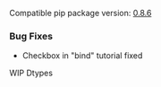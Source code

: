 <!--- https://github.com/mgroth0/deephys/releases -->

[//]: # (VERSION:1.27.2)


Compatible pip package
version: [0.8.6](https://pypi.org/project/deephys/0.8.6/)

[//]: # (### PIP Python Package Updated to 0.8.6)
[//]: # (### New Features)
[//]: # (### Performance Improvements)
[//]: # (### Cosmetic Changes)

### Bug Fixes
- Checkbox in "bind" tutorial fixed

[//]: # (### Internal Development)
[//]: # (### New Tests)
[//]: # (### Notes)
[//]: # (### Todo)


WIP Dtypes